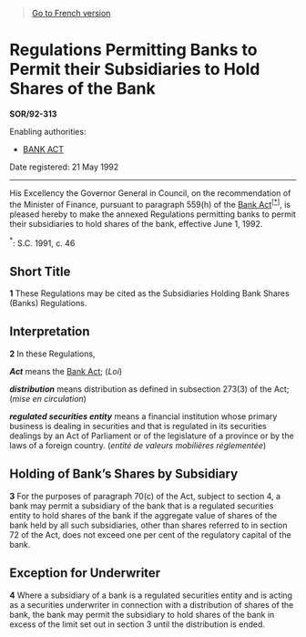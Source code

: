 > [Go to French version](/fr/Règlements/Décrets,%20ordonnances%20et%20règlements%20statutaires/92/313.md)

# Regulations Permitting Banks to Permit their Subsidiaries to Hold Shares of the Bank

**SOR/92-313**

Enabling authorities: 
- [BANK ACT](/en/Acts/Statutes%20of%20Canada/1991/c.%2046.md)

Date registered: 21 May 1992

----------

His Excellency the Governor General in Council, on the recommendation of the Minister of Finance, pursuant to paragraph 559(h) of the [Bank Act](/en/Acts/Statutes%20of%20Canada/1991/c.%2046.md)<sup><a href='#footnote1star_e'>[*]</a></sup>, is pleased hereby to make the annexed Regulations permitting banks to permit their subsidiaries to hold shares of the bank, effective June 1, 1992.

<a name='footnote1star_e'><sup>*</sup></a>: S.C. 1991, c. 46<br />




## Short Title


**1** These Regulations may be cited as the Subsidiaries Holding Bank Shares (Banks) Regulations.




## Interpretation


**2** In these Regulations,

***Act*** means the [Bank Act](/en/Acts/Statutes%20of%20Canada/1991/c.%2046.md); (*Loi*)

***distribution*** means distribution as defined in subsection 273(3) of the Act; (*mise en circulation*)

***regulated securities entity*** means a financial institution whose primary business is dealing in securities and that is regulated in its securities dealings by an Act of Parliament or of the legislature of a province or by the laws of a foreign country. (*entité de valeurs mobilières réglementée*)




## Holding of Bank’s Shares by Subsidiary


**3** For the purposes of paragraph 70(c) of the Act, subject to section 4, a bank may permit a subsidiary of the bank that is a regulated securities entity to hold shares of the bank if the aggregate value of shares of the bank held by all such subsidiaries, other than shares referred to in section 72 of the Act, does not exceed one per cent of the regulatory capital of the bank.




## Exception for Underwriter


**4** Where a subsidiary of a bank is a regulated securities entity and is acting as a securities underwriter in connection with a distribution of shares of the bank, the bank may permit the subsidiary to hold shares of the bank in excess of the limit set out in section 3 until the distribution is ended.


